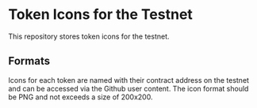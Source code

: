# Token Icons for the Testnet

This repository stores token icons for the testnet.

## Formats
Icons for each token are named with their contract address on the testnet and can be accessed via the Github user content.
The icon format should be PNG and not exceeds a size of 200x200.